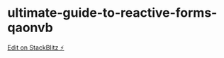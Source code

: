 # ultimate-guide-to-reactive-forms-qaonvb

[Edit on StackBlitz ⚡️](https://stackblitz.com/edit/ultimate-guide-to-reactive-forms-qaonvb)